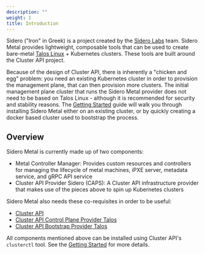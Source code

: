 ```yaml
---
description: ""
weight: 1
title: Introduction
---
```


Sidero ("Iron" in Greek) is a project created by the [Sidero Labs](https://www.SideroLabs.com/) team.
Sidero Metal provides lightweight, composable tools that can be used to create bare-metal [Talos Linux](https://www.talos.dev) + Kubernetes clusters.
These tools are built around the Cluster API project.

Because of the design of Cluster API, there is inherently a "chicken and egg" problem: you need an existing Kubernetes cluster in order to provision the management plane, that can then provision more clusters.
The initial management plane cluster that runs the Sidero Metal provider does not need to be based on Talos Linux - although it is recommended for security and stability reasons.
The [Getting Started](../../getting-started/) guide will walk you through installing Sidero Metal either on an existing cluster, or by quickly creating a docker based cluster used to bootstrap the process.

## Overview

Sidero Metal is currently made up of two components:

- Metal Controller Manager: Provides custom resources and controllers for managing the lifecycle of metal machines, iPXE server, metadata service, and gRPC API service
- Cluster API Provider Sidero (CAPS): A Cluster API infrastructure provider that makes use of the pieces above to spin up Kubernetes clusters

Sidero Metal also needs these co-requisites in order to be useful:

- [Cluster API](https://github.com/kubernetes-sigs/cluster-api)
- [Cluster API Control Plane Provider Talos](https://github.com/siderolabs/cluster-api-control-plane-provider-talos)
- [Cluster API Bootstrap Provider Talos](https://github.com/siderolabs/cluster-api-bootstrap-provider-talos)

All components mentioned above can be installed using Cluster API's `clusterctl` tool.
See the [Getting Started](../../getting-started/) for more details.
